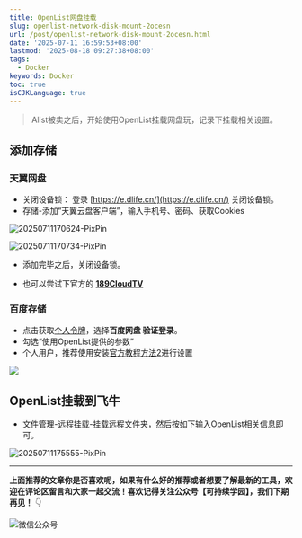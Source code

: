 ```yaml
---
title: OpenList网盘挂载
slug: openlist-network-disk-mount-2ocesn
url: /post/openlist-network-disk-mount-2ocesn.html
date: '2025-07-11 16:59:53+08:00'
lastmod: '2025-08-18 09:27:38+08:00'
tags:
  - Docker
keywords: Docker
toc: true
isCJKLanguage: true
---
```






> Alist被卖之后，开始使用OpenList挂载网盘玩，记录下挂载相关设置。

## 添加存储

### 天翼网盘

- 关闭设备锁： 登录 [https://e.dlife.cn/](https://e.dlife.cn/) 关闭设备锁。
- 存储-添加“天翼云盘客户端”，输入手机号、密码、获取Cookies

![20250711170624-PixPin](https://img.sdgarden.top/blog/2025/08/network-asset-202507111707370-20250803200410-5ghpp0l.png)​

![20250711170734-PixPin](https://img.sdgarden.top/blog/2025/08/network-asset-202507111707428-20250803200410-7luargz.png)​

- 添加完毕之后，关闭设备锁。

- 也可以尝试下官方的 **[189CloudTV](https://oplist.org/zh/guide/drivers/189.html#_189cloudtv)**​

### 百度存储

- 点击获取[个人令牌](https://api.oplist.org/)，选择**百度网盘 验证登录**。
- 勾选“使用OpenList提供的参数”
- 个人用户，推荐使用安装[官方教程方法2](https://doc.oplist.org/guide/drivers/baidu)进行设置

![](https://img.sdgarden.top/blog/2025/08/network-asset-a20f2db4-c044-49bd-ad26-3103702a66cf.png)

## OpenList挂载到飞牛

- 文件管理-远程挂载-挂载远程文件夹，然后按如下输入OpenList相关信息即可。

![20250711175555-PixPin](https://img.sdgarden.top/blog/2025/08/network-asset-202507111757489.png)

---

**上面推荐的文章你是否喜欢呢，如果有什么好的推荐或者想要了解最新的工具，欢迎在评论区留言和大家一起交流！喜欢记得关注公众号【可持续学园】，我们下期再见！**    👇

![微信公众号](https://img.sdgarden.top/blog/2025/08/微信公众号-20250813124220-913xdfk.webp)